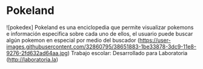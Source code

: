 # Pokeland
![pokedex]
Pokeland es una enciclopedia que permite visualizar pokemons e información especifica sobre cada uno de ellos, el usuario puede buscar algún pokemon en especial por medio del buscador
(https://user-images.githubusercontent.com/32860795/38651883-1be33878-3dc9-11e8-9276-2fd632ad64aa.jpg)
Trabajo escolar: Desarrollado para Laboratoria (http://laboratoria.la)